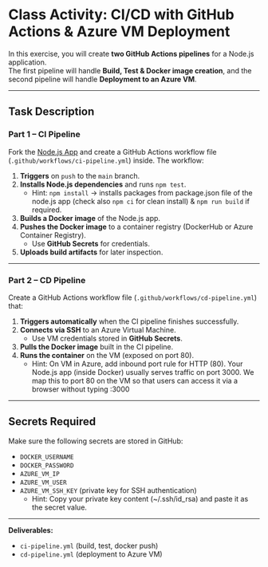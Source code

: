 # Class Activity: CI/CD with GitHub Actions & Azure VM Deployment

In this exercise, you will create **two GitHub Actions pipelines** for a Node.js application.  
The first pipeline will handle **Build, Test & Docker image creation**, and the second pipeline will handle **Deployment to an Azure VM**.

---

## Task Description

### Part 1 – CI Pipeline
Fork the [Node.js App](https://github.com/saurabhd2106/sample-node-app-ci-lab-ih) and create a GitHub Actions workflow file (`.github/workflows/ci-pipeline.yml`) inside. The workflow:

1. **Triggers** on `push` to the `main` branch. 
2. **Installs Node.js dependencies** and runs `npm test`.
    - Hint: `npm install` → installs packages from package.json file of the node.js app (check also `npm ci` for clean install) & `npm run build` if required.
3. **Builds a Docker image** of the Node.js app.
4. **Pushes the Docker image** to a container registry (DockerHub or Azure Container Registry).
   - Use **GitHub Secrets** for credentials.
5. **Uploads build artifacts** for later inspection.

---

### Part 2 – CD Pipeline
Create a GitHub Actions workflow file (`.github/workflows/cd-pipeline.yml`) that:

1. **Triggers automatically** when the CI pipeline finishes successfully.
2. **Connects via SSH** to an Azure Virtual Machine.
   - Use VM credentials stored in **GitHub Secrets**.
3. **Pulls the Docker image** built in the CI pipeline.
4. **Runs the container** on the VM (exposed on port 80).
    - Hint: On VM in Azure, add inbound port rule for HTTP (80). Your Node.js app (inside Docker) usually serves traffic on port 3000. We map this to port 80 on the VM so that users can access it via a browser without typing :3000

---

## Secrets Required

Make sure the following secrets are stored in GitHub:

- `DOCKER_USERNAME`  
- `DOCKER_PASSWORD`  
- `AZURE_VM_IP`  
- `AZURE_VM_USER` 
- `AZURE_VM_SSH_KEY` (private key for SSH authentication)
    - Hint: Copy your private key content (~/.ssh/id_rsa) and paste it as the secret value.

---

**Deliverables:**
- `ci-pipeline.yml` (build, test, docker push)  
- `cd-pipeline.yml` (deployment to Azure VM)  
